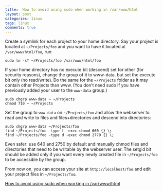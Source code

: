 ```yaml
---
title:  How to avoid using sudo when working in /var/www/html
layout: post
categories: linux
tags: linux
comments: true
---
```


<!--more-->
Create a symlink for each project to your home directory. Say your project is located at `~/Projects/foo` and you want to have it located at `/var/www/html/foo`, run:
<!--more-->
```
sudo ln -sT ~/Projects/foo /var/www/html/foo
```
If your home directory has no execute bit (descend) set for other (for security reasons), change the group of it to www-data, but set the execute bit only (no read/write). Do the same for the `~/Projects` folder as it may contain other Projects than www. (You don't need sudo if you have previously added your user to the `www-data` group.)

```
sudo chgrp www-data ~ ~/Projects
chmod 710 ~ ~/Projects
```
Set the group to `www-data` on `~/Projects/foo` and allow the webserver to read and write to files and files+directories and descend into directories:
```
sudo chgrp www-data ~/Projects/foo
find ~/Projects/foo -type f -exec chmod 660 {} \;
find ~/Projects/foo -type d -exec chmod 2770 {} \;
```
Even safer: use 640 and 2750 by default and manually chmod files and directories that need to be writable by the webserver user. The setgid bit should be added only if you want every newly created file in `~/Projects/foo` to be accessible by the group.

From now on, you can access your site at `http://localhost/foo` and edit your project files in `~/Projects/foo`.

[How to avoid using sudo when working in /var/www/html](https://askubuntu.com/questions/46331/how-to-avoid-using-sudo-when-working-in-var-www/)